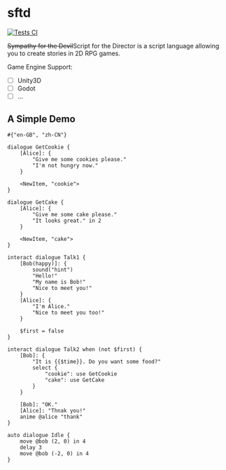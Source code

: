 # sftd
[![Tests CI](https://github.com/NeilKleistGao/sftd/actions/workflows/tests.yml/badge.svg?branch=main)](https://github.com/NeilKleistGao/sftd/actions/workflows/tests.yml)

<del>Sympathy for the Devil</del>Script for the Director is a script language allowing
you to create stories in 2D RPG games.

Game Engine Support:
- [ ] Unity3D
- [ ] Godot
- [ ] ...

## A Simple Demo
```
#{"en-GB", "zh-CN"}

dialogue GetCookie {
    [Alice]: {
        "Give me some cookies please."
        "I'm not hungry now."
    }
    
    <NewItem, "cookie">
}

dialogue GetCake {
    [Alice]: {
        "Give me some cake please."
        "It looks great." in 2
    }
    
    <NewItem, "cake">
}

interact dialogue Talk1 {
    [Bob(happy)]: {
        sound("hint")
        "Hello!"
        "My name is Bob!"
        "Nice to meet you!"
    }
    [Alice]: {
        "I'm Alice."
        "Nice to meet you too!"
    }
    
    $first = false
}

interact dialogue Talk2 when (not $first) {
    [Bob]: {
        "It is {{$time}}. Do you want some food?"
        select {
            "cookie": use GetCookie
            "cake": use GetCake
        }
    }
    
    [Bob]: "OK."
    [Alice]: "Thnak you!"
    anime @alice "thank"
}

auto dialogue Idle {
    move @bob (2, 0) in 4
    delay 3
    move @bob (-2, 0) in 4
}
```